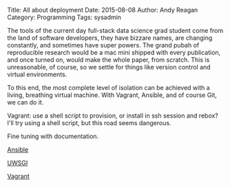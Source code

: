 Title: All about deployment
Date: 2015-08-08
Author: Andy Reagan
Category: Programming
Tags: sysadmin

The tools of the current day full-stack data science grad student come from the land of software developers, they have bizzare names, are changing constantly, and sometimes have super powers.
The grand pubah of reproducible research would be a mac mini shipped with every publication, and once turned on, would make the whole paper, from scratch.
This is unreasonable, of course, so we settle for things like version control and virtual environments.

To this end, the most complete level of isolation can be achieved with a living, breathing virtual machine.
With Vagrant, Ansible, and of course Git, we can do it.

Vagrant: use a shell script to provision, or install in ssh session and rebox?
I'll try using a shell script, but this road seems dangerous.

Fine tuning with documentation.

[Ansible](http://www.ansible.com/home)

[UWSGI](http://uwsgi-docs.readthedocs.org/en/latest/Python.html?highlight=virtualenv)

[Vagrant](http://docs.vagrantup.com/v2/getting-started/index.html)
